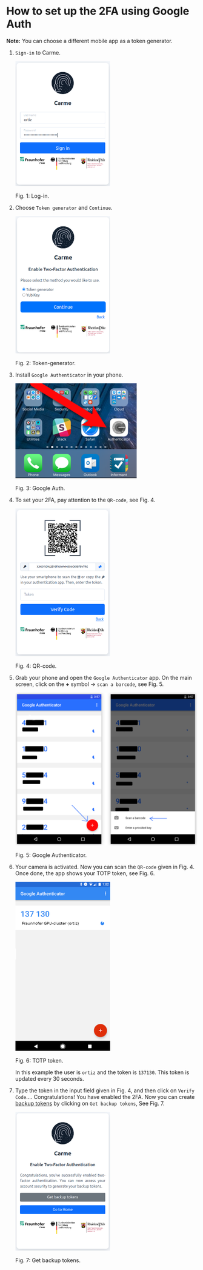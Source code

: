 # How to set up the 2FA using Google Auth 

**Note:** You can choose a different mobile app as a token generator.


1.  `Sign-in` to Carme.

    <img src="images/2fa-google-auth-1.png" alt="2fa-google-auth-1.png" width="250">
	
    Fig. 1: Log-in.
    
2.  Choose `Token generator` and `Continue`.

    <img src="images/2fa-google-auth-2.png" alt="2fa-google-auth-2.png" width="250">
	
    Fig. 2: Token-generator.
    
3.  Install `Google Authenticator` in your phone.

    <img src="images/2fa-google-auth-3.png" alt="2fa-google-auth-3.png" width="320">
	
    Fig. 3: Google Auth.
    
4.  To set your 2FA, pay attention to the `QR-code`, see Fig. 4.
    
    <img src="images/2fa-google-auth-4.png" alt="2fa-google-auth-4.png" width="250">
    
    Fig. 4: QR-code.
    
5.  Grab your phone and open the `Google Authenticator` app. On the main screen, click on the **+** symbol $\rightarrow$ `scan a barcode`, see Fig. 5.
    
    <img src="images/2fa-google-auth-5.png" alt="2fa-google-auth-5.png" width="500">
    
    Fig. 5: Google Authenticator.
    
6.  Your camera is activated. Now you can scan the `QR-code` given in Fig. 4. Once done, the app shows your TOTP token, see Fig. 6.
    
    <img src="images/2fa-google-auth-6.png" alt="2fa-google-auth-6.png" width="250">
    
    Fig. 6: TOTP token.
    
    In this example the user is `ortiz` and the token is `137130`. This token is updated every 30 seconds.
    
7.  Type the token in the input field given in Fig. 4, and then click on `Verify Code`.... Congratulations! You have enabled the 2FA. Now you can create [backup tokens](../2FA-backup/2FA-backup.md) by clicking on `Get backup tokens`, See Fig. 7.
    
    <img src="images/2fa-google-auth-7.png" alt="2fa-google-auth-7.png" width="250">
    
    Fig. 7: Get backup tokens.
    

